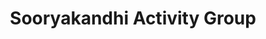 ---
title: "Sooryakandhi Activity Group"
url: /kollam/sooryakandhi-activity-group/
shop: Allgemein
---